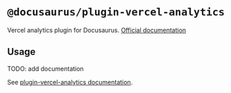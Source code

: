 # `@docusaurus/plugin-vercel-analytics`

Vercel analytics plugin for Docusaurus. [Official documentation](https://vercel.com/docs/analytics)

## Usage

TODO: add documentation

See [plugin-vercel-analytics documentation]().
